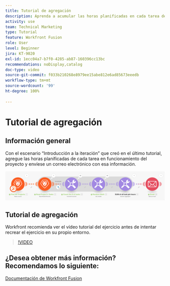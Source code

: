 ```yaml
---
title: Tutorial de agregación
description: Aprenda a acumular las horas planificadas en cada tarea de trabajo de un proyecto y envíese un correo electrónico con esa información, todo en  [!DNL Adobe Workfront Fusion].
activity: use
team: Technical Marketing
type: Tutorial
feature: Workfront Fusion
role: User
level: Beginner
jira: KT-9020
exl-id: 1ecc04a7-b7f0-4285-ab87-160396cc13bc
recommendations: noDisplay,catalog
doc-type: video
source-git-commit: f033b210268e8979ee15abe812e6ad85673eeedb
workflow-type: tm+mt
source-wordcount: '99'
ht-degree: 100%

---
```


# Tutorial de agregación

## Información general

Con el escenario “Introducción a la iteración” que creó en el último tutorial, agregue las horas planificadas de cada tarea en funcionamiento del proyecto y envíese un correo electrónico con esa información.

![Una imagen del escenario de Fusion](assets/iteration-and-aggregation-2.png)

## Tutorial de agregación

Workfront recomienda ver el vídeo tutorial del ejercicio antes de intentar recrear el ejercicio en su propio entorno.

>[!VIDEO](https://video.tv.adobe.com/v/335280/?quality=12&learn=on)



## ¿Desea obtener más información? Recomendamos lo siguiente:

[Documentación de Workfront Fusion](https://experienceleague.adobe.com/docs/workfront/using/adobe-workfront-fusion/workfront-fusion-2.html?lang=es)
